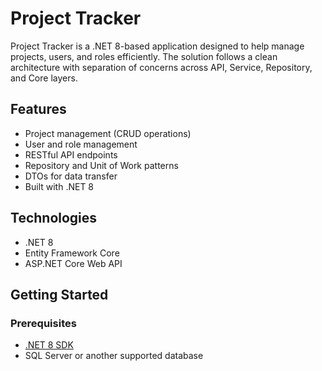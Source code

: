 # Project Tracker

Project Tracker is a .NET 8-based application designed to help manage projects, users, and roles efficiently. The solution follows a clean architecture with separation of concerns across API, Service, Repository, and Core layers.

## Features

- Project management (CRUD operations)
- User and role management
- RESTful API endpoints
- Repository and Unit of Work patterns
- DTOs for data transfer
- Built with .NET 8

## Technologies

- .NET 8
- Entity Framework Core
- ASP.NET Core Web API

## Getting Started

### Prerequisites

- [.NET 8 SDK](https://dotnet.microsoft.com/download/dotnet/8.0)
- SQL Server or another supported database

   
